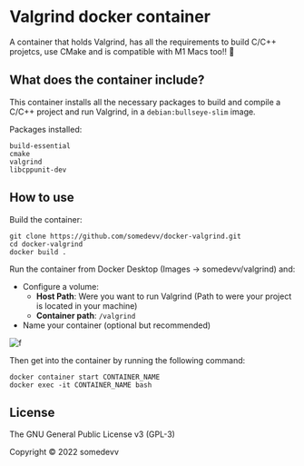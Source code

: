 # Valgrind docker container

A container that holds Valgrind, has all the requirements to build C/C++ projetcs, use CMake and is compatible with M1 Macs too!! 🥳 

## What does the container include?

This container installs all the necessary packages to build and compile a C/C++ project and run Valgrind, in a ```debian:bullseye-slim``` image.

Packages installed:

```
build-essential
cmake 
valgrind
libcppunit-dev
```

## How to use

Build the container:

``` shell
git clone https://github.com/somedevv/docker-valgrind.git
cd docker-valgrind
docker build .
```

Run the container from Docker Desktop (Images -> somedevv/valgrind) and:
* Configure a volume: 
  *  **Host Path**: Were you want to run Valgrind (Path to were your project is located in your machine)
  *  **Container path**: ```/valgrind```
* Name your container (optional but recommended)

![f](https://i.imgur.com/EKBsIrm.png?1)

Then get into the container by running the following command:

``` shell
docker container start CONTAINER_NAME
docker exec -it CONTAINER_NAME bash
```

## License

The GNU General Public License v3 (GPL-3)

Copyright © 2022 somedevv

